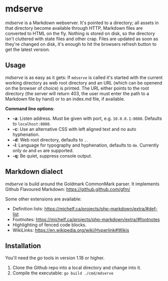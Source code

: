 # mdserve

*mdserve* is a Markdown webserver. It's pointed to a directory; all
assets in that directory become available through HTTP, Markdown files
are converted to HTML on the fly. Nothing is stored on disk, so the
directory isn't cluttered with state files and other crap. Files are
updated as soon as they're changed on disk, it's enough to hit the
browsers refresh button to get the latest version.


## Usage

*mdserve* is as easy as it gets: If `mdserve` is called it's started
with the current working directory as web root directory and an URL
(which can be openend on the browser of choice) is printed. The URL
either points to the root directory (the server will return 403, the
user must enter the path to a Markdown file by hand) or to an index.md
file, if available.

**Command line options**:

* **-a**: Listen address. Must be given with port, e.g. `10.0.0.1:8080`.
  Defaults to `localhost:8080`.
* **-c**: Use an alternative CSS with left aligned text and no auto
  hyphenation.
* **-d**: Web root directory, defaults to `.`.
* **-l**: Language for typography and hyphenation, defaults to `de`.
  Currently only `de` and `en` are supported.
* **-q**: Be quiet, suppress console output.


## Markdown dialect

*mdserve* is build around the Goldmark CommonMark parser. It implements
Github Flavoured Markdown: https://github.github.com/gfm/

Some other extensions are available:

* Definition lists: https://michelf.ca/projects/php-markdown/extra/#def-list
* Footnotes: https://michelf.ca/projects/php-markdown/extra/#footnotes
* Highlighting of fenced code blocks.
* WikiLinks: https://en.wikipedia.org/wiki/Hyperlink#Wikis


## Installation

You'll need the *go* tools in version 1.18 or higher.

1. Clone the Github repo into a local directory and change into it.
2. Compile the executable: `go build ./cmd/mdserve`

